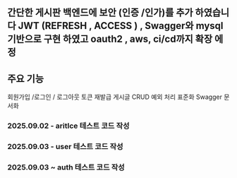 ## 간단한 게시판 백엔드에 보안 (인증 /인가)를 추가 하였습니다 JWT (REFRESH , ACCESS ) , Swagger와 mysql 기반으로 구현 하였고 oauth2 , aws, ci/cd까지 확장 에정 

## 주요 기능 
회원가입 /로그인 / 로그아웃
토큰 재발급 
게시글 CRUD
예외 처리 표준화
Swagger 문서화 

### 2025.09.02  - aritlce 테스트 코드 작성 
### 2025.09.03 - user 테스트 코드 작성 
### 2025.09.03 ~   auth 테스트 코드 작성
